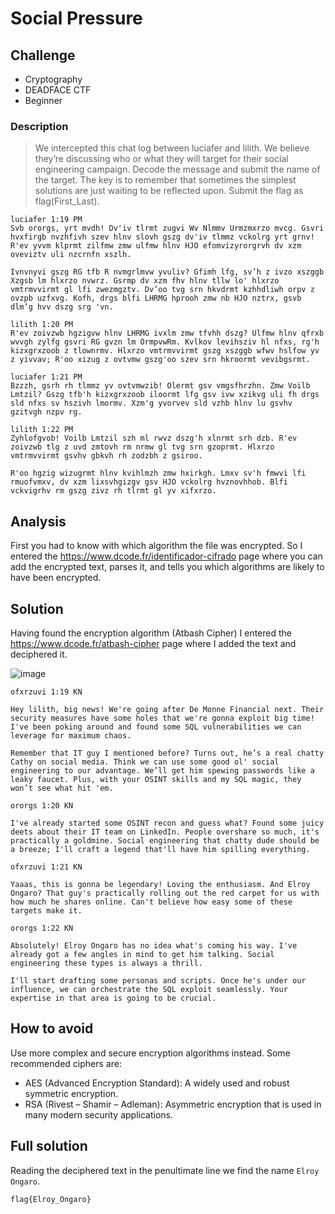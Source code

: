 # Social Pressure
## Challenge
- Cryptography
- DEADFACE CTF
- Beginner

### Description
>We intercepted this chat log between luciafer and lilith. We believe they’re discussing who or what they will target for their social engineering campaign.
>Decode the message and submit the name of the target. The key is to remember that sometimes the simplest solutions are just waiting to be reflected upon.
>Submit the flag as flag(First_Last).

```
luciafer 1:19 PM
Svb ororgs, yrt mvdh! Dv'iv tlrmt zugvi Wv Nlmmv Urmzmxrzo mvcg. Gsvri hvxfirgb nvzhfivh szev hlnv slovh gszg dv'iv tlmmz vckolrg yrt grnv! R'ev yvvm klprmt zilfmw zmw ulfmw hlnv HJO efomvizyrorgrvh dv xzm oveviztv uli nzcrnfn xszlh.

Ivnvnyvi gszg RG tfb R nvmgrlmvw yvuliv? Gfimh lfg, sv’h z ivzo xszggb Xzgsb lm hlxrzo nvwrz. Gsrmp dv xzm fhv hlnv tllw lo' hlxrzo vmtrmvvirmt gl lfi zwezmgztv. Dv’oo tvg srn hkvdrmt kzhhdliwh orpv z ovzpb uzfxvg. Kofh, drgs blfi LHRMG hprooh zmw nb HJO nztrx, gsvb dlm’g hvv dszg srg 'vn.

lilith 1:20 PM
R'ev zoivzwb hgzigvw hlnv LHRMG ivxlm zmw tfvhh dszg? Ulfmw hlnv qfrxb wvvgh zylfg gsvri RG gvzn lm OrmpvwRm. Kvlkov levihsziv hl nfxs, rg'h kizxgrxzoob z tlownrmv. Hlxrzo vmtrmvvirmt gszg xszggb wfwv hslfow yv z yivvav; R'oo xizug z ovtvmw gszg'oo szev srn hkroormt vevibgsrmt.

luciafer 1:21 PM
Bzzzh, gsrh rh tlmmz yv ovtvmwzib! Olermt gsv vmgsfhrzhn. Zmw Voilb Lmtzil? Gszg tfb'h kizxgrxzoob iloormt lfg gsv ivw xzikvg uli fh drgs sld nfxs sv hszivh lmormv. Xzm'g yvorvev sld vzhb hlnv lu gsvhv gzitvgh nzpv rg.

lilith 1:22 PM
Zyhlofgvob! Voilb Lmtzil szh ml rwvz dszg'h xlnrmt srh dzb. R'ev zoivzwb tlg z uvd zmtovh rm nrmw gl tvg srn gzoprmt. Hlxrzo vmtrmvvirmt gsvhv gbkvh rh zodzbh z gsiroo.

R'oo hgzig wizugrmt hlnv kvihlmzh zmw hxirkgh. Lmxv sv'h fmwvi lfi rmuofvmxv, dv xzm lixsvhgizgv gsv HJO vckolrg hvznovhhob. Blfi vckvigrhv rm gszg zivz rh tlrmt gl yv xifxrzo.
```
## Analysis

First you had to know with which algorithm the file was encrypted. So I entered the https://www.dcode.fr/identificador-cifrado page where you can add the encrypted text, parses it, and tells you which algorithms are likely to have been encrypted.

## Solution
Having found the encryption algorithm (Atbash Cipher) I entered the https://www.dcode.fr/atbash-cipher page where I added the text and deciphered it.

![image](https://github.com/user-attachments/assets/9fbcb8c1-6e6d-48c0-b94b-ebde4577cc78)

```
ofxrzuvi 1:19 KN

Hey lilith, big news! We're going after De Monne Financial next. Their security measures have some holes that we're gonna exploit big time! I've been poking around and found some SQL vulnerabilities we can leverage for maximum chaos.

Remember that IT guy I mentioned before? Turns out, he’s a real chatty Cathy on social media. Think we can use some good ol' social engineering to our advantage. We’ll get him spewing passwords like a leaky faucet. Plus, with your OSINT skills and my SQL magic, they won’t see what hit 'em.

ororgs 1:20 KN

I've already started some OSINT recon and guess what? Found some juicy deets about their IT team on LinkedIn. People overshare so much, it's practically a goldmine. Social engineering that chatty dude should be a breeze; I'll craft a legend that'll have him spilling everything.

ofxrzuvi 1:21 KN

Yaaas, this is gonna be legendary! Loving the enthusiasm. And Elroy Ongaro? That guy's practically rolling out the red carpet for us with how much he shares online. Can't believe how easy some of these targets make it.

ororgs 1:22 KN

Absolutely! Elroy Ongaro has no idea what's coming his way. I've already got a few angles in mind to get him talking. Social engineering these types is always a thrill.

I'll start drafting some personas and scripts. Once he's under our influence, we can orchestrate the SQL exploit seamlessly. Your expertise in that area is going to be crucial.
```
## How to avoid
Use more complex and secure encryption algorithms instead. Some recommended ciphers are:
- AES (Advanced Encryption Standard): A widely used and robust symmetric encryption.
- RSA (Rivest – Shamir – Adleman): Asymmetric encryption that is used in many modern security applications.
## Full solution
Reading the deciphered text in the penultimate line we find the name `Elroy Ongaro`.

`flag{Elroy_Ongaro}`
